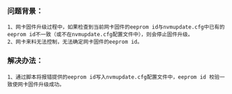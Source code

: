 ### 问题背景：
    1、网卡固件升级过程中，如果检查到当前网卡固件的eeprom id与nvmupdate.cfg中已有的eeprom id不一致（或不在nvmupdate.cfg配置文件中），则会停止固件升级。
    2、网卡来料无法控制，无法确定网卡固件的eeprom id。

### 解决办法：
    1、通过脚本将报错提供的eeprom id写入nvmupdate.cfg配置文件中，eeprom id 校验一致使网卡固件升级成功。
